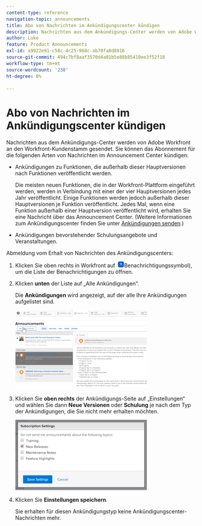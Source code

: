 ```yaml
---
content-type: reference
navigation-topic: announcements
title: Abo von Nachrichten im Ankündigungscenter kündigen
description: Nachrichten aus dem Ankündigungs-Center werden von Adobe Workfront an den Workfront-Kundenstamm gesendet. Sie können das Abonnement von Nachrichten aus dem Ankündigungscenter kündigen.
author: Luke
feature: Product Announcements
exl-id: a9922e91-c58c-4c25-968c-ab70fa8d8916
source-git-commit: 494c7bf8aaf3570d4a01b5e88b85410ee3f52f18
workflow-type: tm+mt
source-wordcount: '238'
ht-degree: 0%

---
```


# Abo von Nachrichten im Ankündigungscenter kündigen

Nachrichten aus dem Ankündigungs-Center werden von Adobe Workfront an den Workfront-Kundenstamm gesendet. Sie können das Abonnement für die folgenden Arten von Nachrichten im Announcement Center kündigen:

* Ankündigungen zu Funktionen, die außerhalb dieser Hauptversionen nach Funktionen veröffentlicht werden.

  Die meisten neuen Funktionen, die in der Workfront-Plattform eingeführt werden, werden in Verbindung mit einer der vier Hauptversionen jedes Jahr veröffentlicht. Einige Funktionen werden jedoch außerhalb dieser Hauptversionen je Funktion veröffentlicht. Jedes Mal, wenn eine Funktion außerhalb einer Hauptversion veröffentlicht wird, erhalten Sie eine Nachricht über das Announcement Center. (Weitere Informationen zum Ankündigungscenter finden Sie unter [Ankündigungen senden](../../administration-and-setup/get-started-wf-administration/view-send-announcements.md).)

* Ankündigungen bevorstehender Schulungsangebote und Veranstaltungen.

Abmeldung vom Erhalt von Nachrichten des Ankündigungscenters:

1. Klicken Sie oben rechts in Workfront auf ![&#x200B; nummerierte Symbol &#x200B;](assets/notifications-icon-jewel.jpg)Benachrichtigungssymbol), um die Liste der Benachrichtigungen zu öffnen.
1. Klicken **unten** der Liste auf „Alle Ankündigungen“.

   Die **Ankündigungen** wird angezeigt, auf der alle Ihre Ankündigungen aufgelistet sind.

   ![Seite „Ankündigungen“](assets/announcements-page-qs-350x210.png)

1. Klicken Sie **oben rechts** der Ankündigungs-Seite auf „Einstellungen“ und wählen Sie dann **Neue Versionen** oder **Schulung** je nach dem Typ der Ankündigungen, die Sie nicht mehr erhalten möchten.

   ![Einstellungen der Ankündigungszentrale](assets/announcementcenter-settings-350x187.png)

1. Klicken Sie **Einstellungen speichern**.

   Sie erhalten für diesen Ankündigungstyp keine Ankündigungscenter-Nachrichten mehr.
